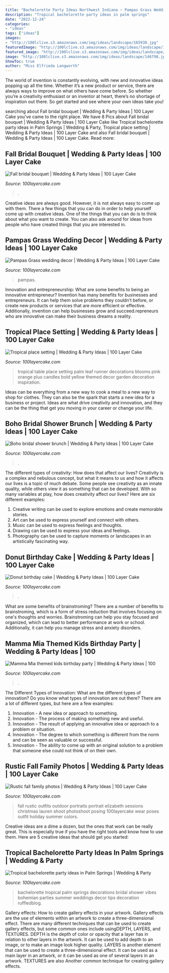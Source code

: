 ```yaml
---
title: "Bachelorette Party Ideas Northwest Indiana ~ Pampas Grass Wedding Decor"
description: "Tropical bachelorette party ideas in palm springs"
date: "2022-12-24"
categories:
- "ideas"
tags: ["ideas"]
images:
- "http://100lclive.s3.amazonaws.com/img/ideas/landscape/165930.jpg"
featuredImage: "http://100lclive.s3.amazonaws.com/img/ideas/landscape/165930.jpg"
featured_image: "http://100lclive.s3.amazonaws.com/img/ideas/landscape/201532.jpg"
image: "http://100lclive.s3.amazonaws.com/img/ideas/landscape/146798.jpg"
ShowToc: true
author: "Miss Elfrieda Langworth"
---
```



The world of invention is constantly evolving, with new and innovative ideas popping up all the time. Whether it’s a new product or service, there are always ways to improve on what others have come before. So whether you’re a creativity enthusiast or an inventor at heart, there’s no shortage of inspiration out there. So get started and see where your own ideas take you!

	

		
searching about Fall bridal bouquet | Wedding &amp; Party Ideas | 100 Layer Cake you've came to the right place. We have 8 Pics about Fall bridal bouquet | Wedding &amp; Party Ideas | 100 Layer Cake like Tropical bachelorette party ideas in Palm Springs | Wedding &amp; Party, Tropical place setting | Wedding &amp; Party Ideas | 100 Layer Cake and also Fall bridal bouquet | Wedding &amp; Party Ideas | 100 Layer Cake. Read more:
		
    
## Fall Bridal Bouquet | Wedding &amp; Party Ideas | 100 Layer Cake

<img loading=lazy src="http://100lclive.s3.amazonaws.com/img/ideas/landscape/146798.jpg" onerror="this.onerror=null;this.src='https://tse1.mm.bing.net/th?id=OIP.50P-5clQBs5WEhVSskJiXgHaLH&amp;pid=15.1';" alt="Fall bridal bouquet | Wedding &amp; Party Ideas | 100 Layer Cake">

_Source: 100layercake.com_

>. 

	

Creative ideas are always good. However, it is not always easy to come up with them. There a few things that you can do in order to help yourself come up with creative ideas. One of the things that you can do is to think about what you want to create. You can also ask around for ideas from people who have created things that you are interested in.

    
## Pampas Grass Wedding Decor | Wedding &amp; Party Ideas | 100 Layer Cake

<img loading=lazy src="http://100lclive.s3.amazonaws.com/img/ideas/landscape/219008.jpg" onerror="this.onerror=null;this.src='https://tse4.mm.bing.net/th?id=OIP.PN9LqKrFeDAAmM3g8PBVVAHaLH&amp;pid=15.1';" alt="Pampas Grass wedding decor | Wedding &amp; Party Ideas | 100 Layer Cake">

_Source: 100layercake.com_

>pampas. 

	

Innovation and entrepreneurship: What are some benefits to being an innovative entrepreneur?
Invention has many benefits for businesses and entrepreneurs. It can help them solve problems they couldn’t before, or create new products or services that are more efficient or effective. Additionally, invention can help businesses grow and succeed.repreneurs who are innovative can make their business dreams a reality.

    
## Tropical Place Setting | Wedding &amp; Party Ideas | 100 Layer Cake

<img loading=lazy src="http://100lclive.s3.amazonaws.com/img/ideas/landscape/174732.jpg" onerror="this.onerror=null;this.src='https://tse1.mm.bing.net/th?id=OIP.U5O6OLAJ9_TtrJc0xCgX0gHaLF&amp;pid=15.1';" alt="Tropical place setting | Wedding &amp; Party Ideas | 100 Layer Cake">

_Source: 100layercake.com_

>tropical table place setting palm leaf runner decorations blooms pink orange plus candles bold yellow themed decor garden decoration inspiration. 

	

Ideas can be everything from a new way to cook a meal to a new way to shop for clothes. They can also be the spark that starts a new idea for a business or project. Ideas are what drive creativity and innovation, and they can be the thing that get you moving in your career or change your life.

    
## Boho Bridal Shower Brunch | Wedding &amp; Party Ideas | 100 Layer Cake

<img loading=lazy src="http://100lclive.s3.amazonaws.com/img/ideas/landscape/170237.jpg" onerror="this.onerror=null;this.src='https://tse4.mm.bing.net/th?id=OIP.hJI8Emi_HfYgYOXoZhWl1wHaLH&amp;pid=15.1';" alt="Boho bridal shower brunch | Wedding &amp; Party Ideas | 100 Layer Cake">

_Source: 100layercake.com_

>. 

	

The different types of creativity: How does that affect our lives?
Creativity is a complex and nebulous concept, but what it means to us and how it affects our lives is a topic of much debate. Some people see creativity as an innate quality, while others view it as something that can be developed. With so many variables at play, how does creativity affect our lives? Here are six different examples: 
1. Creative writing can be used to explore emotions and create memorable stories.
2. Art can be used to express yourself and connect with others.
3. Music can be used to express feelings and thoughts.
4. Drawing can be used to express your ideas and feelings.
5. Photography can be used to capture moments or landscapes in an artistically fascinating way. 

    
## Donut Birthday Cake | Wedding &amp; Party Ideas | 100 Layer Cake

<img loading=lazy src="http://100lclive.s3.amazonaws.com/img/ideas/landscape/187384.jpg" onerror="this.onerror=null;this.src='https://tse1.mm.bing.net/th?id=OIP.RyHybMz_B_qpqAmTo6agiQHaLH&amp;pid=15.1';" alt="Donut birthday cake | Wedding &amp; Party Ideas | 100 Layer Cake">

_Source: 100layercake.com_

>. 

	

What are some benefits of brainstroming?
There are a number of benefits to brainstroming, which is a form of stress reduction that involves focusing on one's thoughts and worries. Brainstroming can help you stay focused and organized, which can lead to better performance at work or school. Additionally, it can help you manage stress and anxiety disorders.

    
## Mamma Mia Themed Kids Birthday Party | Wedding &amp; Party Ideas | 100

<img loading=lazy src="http://100lclive.s3.amazonaws.com/img/ideas/landscape/214978.jpg" onerror="this.onerror=null;this.src='https://tse1.mm.bing.net/th?id=OIP.1jMZDLQWPXbPVddXT5z7YgHaLF&amp;pid=15.1';" alt="Mamma Mia themed kids birthday party | Wedding &amp; Party Ideas | 100">

_Source: 100layercake.com_

>. 

	

The Different Types of Innovation: What are the different types of innovation?
Do you know what types of innovation are out there? There are a lot of different types, but here are a few examples: 
1. Innovation - A new idea or approach to something. 
2. Innovation - The process of making something new and useful. 
3. Innovation - The result of applying an innovative idea or approach to a problem or situation. 
4. Innovation - The degree to which something is different from the norm and can be seen as valuable or successful. 
5. Innovation - The ability to come up with an original solution to a problem that someone else could not think of on their own.

    
## Rustic Fall Family Photos | Wedding &amp; Party Ideas | 100 Layer Cake

<img loading=lazy src="http://100lclive.s3.amazonaws.com/img/ideas/landscape/165930.jpg" onerror="this.onerror=null;this.src='https://tse1.mm.bing.net/th?id=OIP.YQRFOTWY-SJf7O0jwxtbOAHaLH&amp;pid=15.1';" alt="Rustic fall family photos | Wedding &amp; Party Ideas | 100 Layer Cake">

_Source: 100layercake.com_

>fall rustic outfits outdoor portraits portrait elizabeth sessions christmas lauren shoot photoshoot posing 100layercake wear poses outfit holiday summer colors. 

	

Creative ideas are a dime a dozen, but the ones that work can be really great. This is especially true if you have the right tools and know how to use them. Here are 5 creative ideas that should get you started:

    
## Tropical Bachelorette Party Ideas In Palm Springs | Wedding &amp; Party

<img loading=lazy src="http://100lclive.s3.amazonaws.com/img/ideas/landscape/201532.jpg" onerror="this.onerror=null;this.src='https://tse3.mm.bing.net/th?id=OIP.7ce_RLbw1vmmHBiwsYY5vAHaLH&amp;pid=15.1';" alt="Tropical bachelorette party ideas in Palm Springs | Wedding &amp; Party">

_Source: 100layercake.com_

>bachelorette tropical palm springs decorations bridal shower vibes bohemian parties summer weddings decor tips decoration ruffledblog. 

	

Gallery effects: How to create gallery effects in your artwork.
Gallery effects are the use of elements within an artwork to create a three-dimensional effect. There are many different techniques that can be used to create gallery effects, but some common ones include usingDEPTH, LAYERS, and TEXTURES.
 DEPTH is the depth of color or opacity that a layer has in relation to other layers in the artwork. It can be used to add depth to an image, or to make an image look higher quality. LAYERS is another element that can be used to create a three-dimensional effect. It can be used as a main layer in an artwork, or it can be used as one of several layers in an artwork. TEXTURES are also Another common technique for creating gallery effects.

